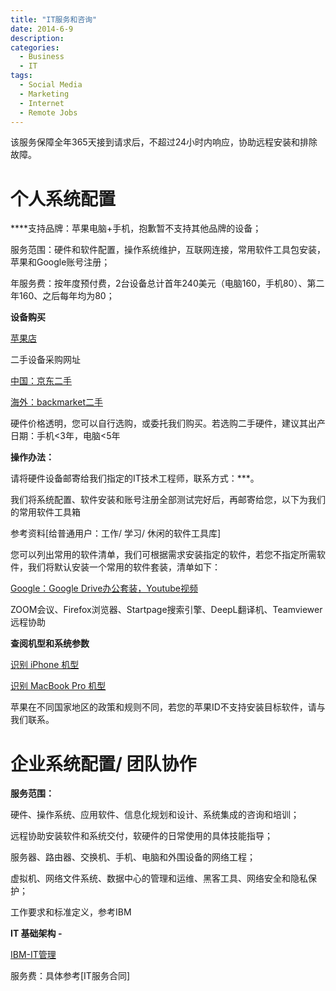 ```yaml
---
title: "IT服务和咨询"
date: 2014-6-9
description: 
categories:
  - Business
  - IT 
tags:
  - Social Media
  - Marketing
  - Internet
  - Remote Jobs 
---
```


该服务保障全年365天接到请求后，不超过24小时内响应，协助远程安装和排除故障。

# 个人系统**配置**

****支持品牌：苹果电脑+手机，抱歉暂不支持其他品牌的设备；

服务范围：硬件和软件配置，操作系统维护，互联网连接，常用软件工具包安装，苹果和Google账号注册；

年服务费：按年度预付费，2台设备总计首年240美元（电脑160，手机80）、第二年160、之后每年均为80；

**设备购买**

[苹果店](https://www.apple.com.cn/)

二手设备采购网址 

[中国：京东二手](https://2.jd.com/)

[海外：backmarket二手](https://www.backmarket.com/en-us)

硬件价格透明，您可以自行选购，或委托我们购买。若选购二手硬件，建议其出产日期：手机<3年，电脑<5年

**操作办法：**

请将硬件设备邮寄给我们指定的IT技术工程师，联系方式：***。

我们将系统配置、软件安装和账号注册全部测试完好后，再邮寄给您，以下为我们的常用软件工具箱 

参考资料[给普通用户：工作/ 学习/ 休闲的软件工具库]

您可以列出常用的软件清单，我们可根据需求安装指定的软件，若您不指定所需软件，我们将默认安装一个常用的软件套装，清单如下：

[Google：Google Drive办公套装，Youtube视频](https://about.google/products/#all-products)

ZOOM会议、Firefox浏览器、Startpage搜索引擎、DeepL翻译机、Teamviewer远程协助

**查阅机型和系统参数**

[识别 iPhone 机型](https://support.apple.com/zh-cn/HT201296)

[识别 MacBook Pro 机型](https://support.apple.com/zh-cn/HT201300)

苹果在不同国家地区的政策和规则不同，若您的苹果ID不支持安装目标软件，请与我们联系。

# 企业系统配置/ 团队协作

**服务范围：**

硬件、操作系统、应用软件、信息化规划和设计、系统集成的咨询和培训；

远程协助安装软件和系统交付，软硬件的日常使用的具体技能指导；

服务器、路由器、交换机、手机、电脑和外围设备的网络工程；

虚拟机、网络文件系统、数据中心的管理和运维、黑客工具、网络安全和隐私保护；

工作要求和标准定义，参考IBM

**IT 基础架构 -** 

[IBM-IT管理](https://www.ibm.com/cn-zh/topics/it-management)

服务费：具体参考[IT服务合同]
